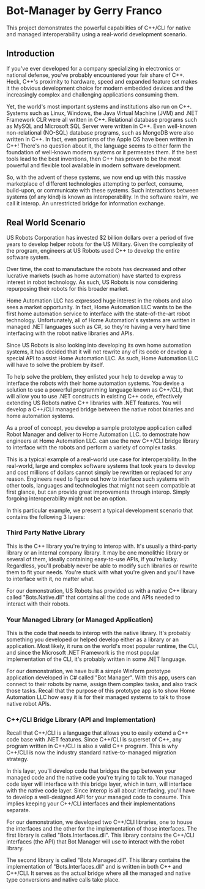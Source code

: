 # Bot-Manager by Gerry Franco

This project demonstrates the powerful capabilities of C++/CLI for native and managed interoperability 
using a real-world development scenario.

## Introduction

If you've ever developed for a company specializing in electronics or national defense, you've probably encountered your fair share 
of C++. Heck, C++'s proximity to hardware, speed and expanded feature set makes it the obvious development choice for modern embedded devices and the increasingly complex and challenging applications consuming them.

Yet, the world's most important systems and institutions also run on C++. Systems such as Linux, Windows, the Java Virtual Machine (JVM) and .NET Framework CLR were all written in C++. Relational database programs such as MySQL and Microsoft SQL Server were written in C++. Even well-known non-relational (NO-SQL) database programs, 
such as MongoDB were also written in C++. In fact, even portions of the Apple OS have been written in C++! 
There's no question about it, the language seems to either form the foundation of well-known modern systems or it permeates them. If the best tools lead to the best inventions, then C++ has proven to be the most powerful and flexible tool available in modern software development.

So, with the advent of these systems, we now end up with this massive marketplace of different technologies attempting to perfect, consume, build-upon, or communicate with these systems. Such interactions between systems (of any kind) is known as interoperability. In the software realm, we call it interop. An unrestricted bridge for information exchange.

## Real World Scenario

US Robots Corporation has invested $2 billion dollars over a period of five years to develop helper robots for the US Military. Given the complexity of the program, engineers at US Robots used C++ to develop the entire software system.

Over time, the cost to manufacture the robots has decreased and other lucrative markets (such as home automation) have started to express interest in robot technology. As such, US Robots is now considering repurposing their robots for this broader market.

Home Automation LLC has expressed huge interest in the robots and also sees a market opportunity. In fact, Home Automation LLC wants to be the first home automation service to interface with the state-of-the-art robot technology. Unfortunately, all of Home Automation's systems are written in managed .NET languages such as C#, so they're having a very hard time interfacing with the robot native libraries and APIs.

Since US Robots is also looking into developing its own home automation systems, it has decided that it will not rewrite any of its code or develop a special API to assist Home Automation LLC. As such, Home Automation LLC will have to solve the problem by itself.

To help solve the problem, they enlisted your help to develop a way to interface the robots with their home automation
systems. You devise a solution to use a powerful programming language known as C++/CLI, that will allow you to use .NET constructs in existing C++ code, effectively extending US Robots native C++ libraries with .NET features. You will develop
a C++/CLI managed bridge between the native robot binaries and home automation systems. 

As a proof of concept, you develop a sample prototype application called Robot Manager and deliver to Home Automation LLC. to demostrate how engineers at Home Automation LLC. can use the new C++/CLI bridge library to interface with the robots and perform a variety of complex tasks.

This is a typical example of a real-world use case for interoperability. In the real-world, large and complex software
systems that took years to develop and cost millions of dollars cannot simply be rewritten or replaced for any reason. Engineers need to figure out how to interface such systems with other tools, languages and technologies that might not seem compatible at first glance, but can provide great improvements through interop. Simply forgoing interoperability might not be an option.

In this particular example, we present a typical development scenario that contains the following 3 layers:

### Third Party Native Library

This is the C++ library you're trying to interop with. It's usually a third-party library or an internal company library. 
It may be one monolithic library or several of them, ideally containing easy-to-use APIs, if you're lucky. 
Regardless, you'll probably never be able to modify such libraries or rewrite them to fit your needs. You're stuck with
what you're given and you'll have to interface with it, no matter what.

For our demonstration, US Robots has provided us with a native C++ library called "Bots.Native.dll" that contains all the code and  APIs needed to interact with their robots.

### Your Managed Library (or Managed Application)

This is the code that needs to interop with the native library. It's probably something you developed or helped develop either as a library or an application. Most likely, it runs on the world's most popular runtime, the CLI, and 
since the Microsoft .NET Framework is the most popular implementation of the CLI, it's probably written in some .NET language.

For our demonstration, we have built a simple Winform prototype application developed in C# called "Bot Manager". With this app, users can connect to their robots by name, assign them complex tasks, and also track those tasks. Recall that the purpose of this prototype app is to show Home Automation LLC how easy it is for their managed systems to talk to those native robot APIs.

### C++/CLI Bridge Library (API and Implementation)

Recall that C++/CLI is a language that allows you to easily extend a C++ code base with .NET features. Since C++/CLI is superset of C++, any program written in C++/CLI is also a valid C++ program. This is why C++/CLI is now the industry standard native-to-managed migration strategy.

In this layer, you'll develop code that bridges the gap between your managed code and the native code you're trying to talk to.  Your managed code layer will interface with this bridge layer, which in turn, will interface with the native code layer. Since interop is all about interfacing, you'll have to develop a well-designed API for your managed code to consume. This implies keeping your C++/CLI interfaces and their implementations separate. 

For our demonstration, we developed two C++/CLI libraries, one to house the interfaces and the other for the implementation of those interfaces. The first library is called "Bots.Interfaces.dll". This library contains the C++/CLI interfaces (the API) that Bot Manager will use to interact with the robot library. 

The second library is called "Bots.Managed.dll". This library contains the implementation of "Bots.Interfaces.dll" and
is written in both C++ and C++/CLI. It serves as the actual bridge where all the managed and native type conversions and native calls take place.



























